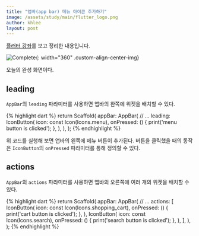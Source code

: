 ```yaml
---
title: "앱바(app bar) 메뉴 아이콘 추가하기"
image: /assets/study/main/flutter_logo.png
author: khlee
layout: post
---
```


[플러터 강좌](https://youtu.be/ze0t5gWKBvE?si=FHNve8pLtsPmJiKN)를 보고 정리한 내용입니다.

![Complete]({{site.baseurl}}/assets/study/flutter/007_appbar_menu_icon/complete.png){: width="360" .custom-align-center-img}

오늘의 완성 화면이다.

## leading

`AppBar`의 `leading` 파라미터를 사용하면 앱바의 완쪽에 위젯을 배치할 수 있다.

{% highlight dart %}
return Scaffold(
  appBar: AppBar(
    // ...
    leading: IconButton(
      icon: const Icon(Icons.menu),
      onPressed: () {
        print('menu button is clicked');
      },
    ),
  ),
);
{% endhighlight %}

위 코드를 실행해 보면 앱바의 왼쪽에 메뉴 버튼이 추가된다. 버튼을 클릭했을 때의 동작은 `IconButton`의 `onPressed` 파라미터를 통해 정의할 수 있다.

## actions

`AppBar`의 `actions` 파라미터를 사용하면 앱바의 오른쪽에 여러 개의 위젯을 배치할 수 있다.

{% highlight dart %}
return Scaffold(
  appBar: AppBar(
    // ...
    actions: [
      IconButton(
        icon: const Icon(Icons.shopping_cart),
        onPressed: () {
          print('cart button is clicked');
        },
      ),
      IconButton(
        icon: const Icon(Icons.search),
        onPressed: () {
          print('search button is clicked');
        },
      ),
    ],
  ),
);
{% endhighlight %}
